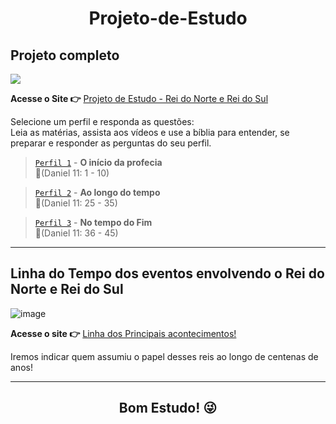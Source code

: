 <h1 align='center'>Projeto-de-Estudo</h1>

## Projeto completo
<img src='https://assetsnffrgf-a.akamaihd.net/assets/m/501100023/univ/art/501100023_univ_lsr_lg.jpg'>

**Acesse o Site 👉** [Projeto de Estudo - Rei do Norte e Rei do Sul](https://savioandre.github.io/Projeto-de-estudo/)

Selecione um perfil e responda as questões:<br>
Leia as matérias, assista aos vídeos e use a bíblia para entender, se preparar e responder as perguntas do seu perfil.   

> [`Perfil 1`](https://savioandre.github.io/Projeto-de-estudo/perfis/Perfil_1.html) - **O início da profecia** <br> 📖(Daniel 11: 1 - 10)

> [`Perfil 2`](https://savioandre.github.io/Projeto-de-estudo/perfis/Perfil_2.html) - **Ao longo do tempo** <br> 📖(Daniel 11: 25 - 35)

> [`Perfil 3`](https://savioandre.github.io/Projeto-de-estudo/perfis/Perfil_3.html) - **No tempo do Fim** <br> 📖(Daniel 11: 36 - 45)
---

## Linha do Tempo dos eventos envolvendo o Rei do Norte e Rei do Sul
![image](https://user-images.githubusercontent.com/81815495/197806469-2819d2a4-e245-4f62-b4e2-793917a23ef5.png)

**Acesse o site 👉** [Linha dos Principais acontecimentos!](https://whimsical.com/rei-do-norte-3PPJfhUczZVLe9hLJr3CsF)

Iremos indicar quem assumiu o papel desses reis ao longo de centenas de anos!

---
<footer>
  <h2 align="center">Bom Estudo! 😜<h4>
</footer>

